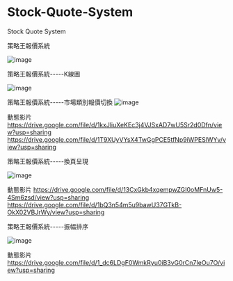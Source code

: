 # Stock-Quote-System
Stock Quote System

策略王報價系統

![image](https://user-images.githubusercontent.com/80161804/160152285-ce14ef77-f4c9-454b-ba56-fa47f74ddc44.png)

策略王報價系統-----K線圖

![image](https://user-images.githubusercontent.com/80161804/160155236-c839d339-e9c4-4c60-a289-5218beaffd1a.png)


策略王報價系統-----市場類別報價切換
![image](https://user-images.githubusercontent.com/80161804/160155487-38d0d043-078a-4c38-be71-56588df6e905.png)

動態影片
https://drive.google.com/file/d/1kxJliuXeKEc3j4VJSxAD7wU5Sr2d0Dfn/view?usp=sharing
https://drive.google.com/file/d/1T9XUyVYsX4TwGgPCE5tfNp9iWPESlWYv/view?usp=sharing

策略王報價系統-----換頁呈現

![image](https://user-images.githubusercontent.com/80161804/160155419-a66bffad-0296-4aa1-ad82-d1e4b401b239.png)

動態影片
https://drive.google.com/file/d/13CxGkb4xqempwZGI0oMFnUw5-4Sm6zsd/view?usp=sharing
https://drive.google.com/file/d/1bQ3n54m5u9bawU37GTkB-OkX02VBJrWy/view?usp=sharing


策略王報價系統-----振幅排序

![image](https://user-images.githubusercontent.com/80161804/160155356-c830dd2c-69e1-40f6-aa40-1f7ce1866b3f.png)

動態影片
https://drive.google.com/file/d/1_dc6LDgF0WmkRyu0iB3vG0rCn7IeOu7O/view?usp=sharing

